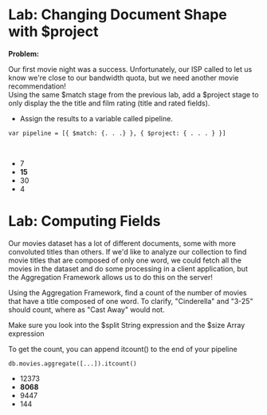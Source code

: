 # Lab: Changing Document Shape with $project 

**Problem:**

Our first movie night was a success. Unfortunately, our ISP called to let us know we're close to our bandwidth quota, but we need another movie recommendation!
</br>
Using the same $match stage from the previous lab, add a $project stage to only display the the title and film rating (title and rated fields).
</br>
- Assign the results to a variable called pipeline.
```
var pipeline = [{ $match: {. . .} }, { $project: { . . . } }]
```
</br>

- 7
- **15**
- 30
- 4



# Lab: Computing Fields

Our movies dataset has a lot of different documents, some with more convoluted titles than others. If we'd like to analyze our collection to find movie titles that are composed of only one word, we could fetch all the movies in the dataset and do some processing in a client application, but the Aggregation Framework allows us to do this on the server!

Using the Aggregation Framework, find a count of the number of movies that have a title composed of one word. To clarify, "Cinderella" and "3-25" should count, where as "Cast Away" would not.

Make sure you look into the $split String expression and the $size Array expression

To get the count, you can append itcount() to the end of your pipeline

```
db.movies.aggregate([...]).itcount()
```

- 12373
- **8068**
- 9447
- 144
